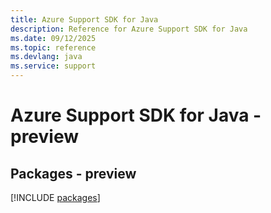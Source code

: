 ```yaml
---
title: Azure Support SDK for Java
description: Reference for Azure Support SDK for Java
ms.date: 09/12/2025
ms.topic: reference
ms.devlang: java
ms.service: support
---
```

# Azure Support SDK for Java - preview
## Packages - preview
[!INCLUDE [packages](support-index.md)]